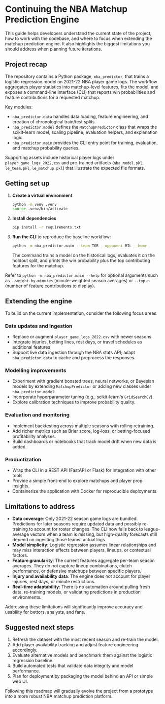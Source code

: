 # Continuing the NBA Matchup Prediction Engine

This guide helps developers understand the current state of the project, how to
work with the codebase, and where to focus when extending the matchup prediction
engine. It also highlights the biggest limitations you should address when
planning future iterations.

## Project recap

The repository contains a Python package, `nba_predictor`, that trains a
logistic regression model on 2021-22 NBA player game logs. The workflow
aggregates player statistics into matchup-level features, fits the model, and
exposes a command-line interface (CLI) that reports win probabilities and
feature contributions for a requested matchup.

Key modules:

- `nba_predictor.data` handles data loading, feature engineering, and creation
  of chronological train/test splits.
- `nba_predictor.model` defines the `MatchupPredictor` class that wraps the
  scikit-learn model, scaling pipeline, evaluation helpers, and explanation
  logic.
- `nba_predictor.main` provides the CLI entry point for training, evaluation,
  and matchup probability queries.

Supporting assets include historical player logs under `player_game_logs_2022.csv`
and pre-trained artifacts (`nba_model.pkl`, `le_team.pkl`, `le_matchup.pkl`) that
illustrate the expected file formats.

## Getting set up

1. **Create a virtual environment**

   ```bash
   python -m venv .venv
   source .venv/bin/activate
   ```

2. **Install dependencies**

   ```bash
   pip install -r requirements.txt
   ```

3. **Run the CLI** to reproduce the baseline workflow:

   ```bash
   python -m nba_predictor.main --team TOR --opponent MIL --home
   ```

   The command trains a model on the historical logs, evaluates it on the
   holdout split, and prints the win probability plus the top contributing
   features for the matchup.

Refer to `python -m nba_predictor.main --help` for optional arguments such as
`--weight-by-minutes` (minute-weighted season averages) or `--top-n` (number of
feature contributions to display).

## Extending the engine

To build on the current implementation, consider the following focus areas:

### Data updates and ingestion

- Replace or augment `player_game_logs_2022.csv` with newer seasons.
- Integrate injuries, betting lines, rest days, or travel schedules as additional
  features.
- Support live data ingestion through the NBA stats API; adapt `nba_predictor.data`
  to cache and preprocess the responses.

### Modelling improvements

- Experiment with gradient boosted trees, neural networks, or Bayesian models by
  extending `MatchupPredictor` or adding new classes under `nba_predictor.model`.
- Incorporate hyperparameter tuning (e.g., scikit-learn's `GridSearchCV`).
- Explore calibration techniques to improve probability quality.

### Evaluation and monitoring

- Implement backtesting across multiple seasons with rolling retraining.
- Add richer metrics such as Brier score, log-loss, or betting-focused
  profitability analyses.
- Build dashboards or notebooks that track model drift when new data is added.

### Productization

- Wrap the CLI in a REST API (FastAPI or Flask) for integration with other tools.
- Provide a simple front-end to explore matchups and player prop insights.
- Containerize the application with Docker for reproducible deployments.

## Limitations to address

- **Data coverage**: Only 2021-22 season game logs are bundled. Predictions for
  later seasons require updated data and possibly re-training to account for
  roster changes. The CLI now falls back to league-average vectors when a team
  is missing, but high-quality forecasts still depend on ingesting those teams'
  actual logs.
- **Model simplicity**: Logistic regression assumes linear relationships and may
  miss interaction effects between players, lineups, or contextual factors.
- **Feature granularity**: The current features aggregate per-team season
  averages. They do not capture lineup combinations, clutch performance, or
  defensive matchups between specific players.
- **Injury and availability data**: The engine does not account for player
  injuries, rest days, or minute restrictions.
- **Real-time adaptability**: There is no automation around pulling fresh data,
  re-training models, or validating predictions in production environments.

Addressing these limitations will significantly improve accuracy and usability
for bettors, analysts, and fans.

## Suggested next steps

1. Refresh the dataset with the most recent season and re-train the model.
2. Add player availability tracking and adjust feature engineering accordingly.
3. Evaluate alternative models and benchmark them against the logistic regression
   baseline.
4. Build automated tests that validate data integrity and model performance.
5. Plan for deployment by packaging the model behind an API or simple web UI.

Following this roadmap will gradually evolve the project from a prototype into a
more robust NBA matchup prediction platform.

